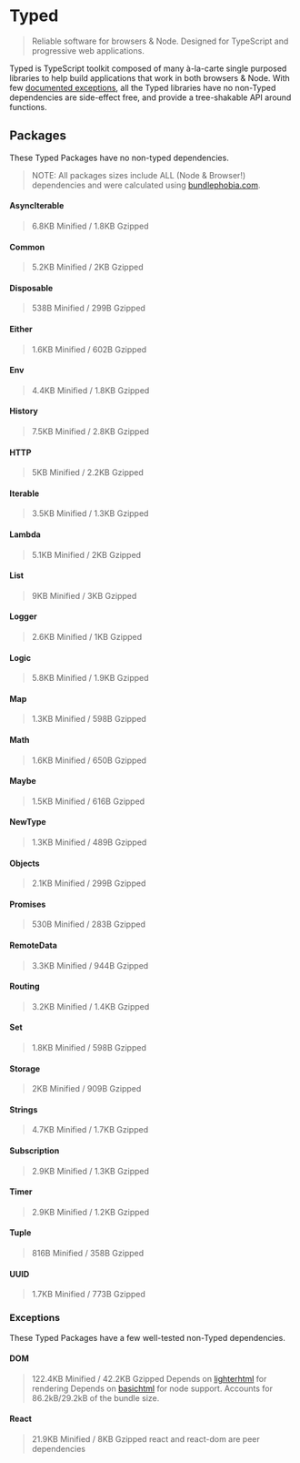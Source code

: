 # Typed

> Reliable software for browsers & Node. Designed for TypeScript and progressive web applications.

Typed is TypeScript toolkit composed of many à-la-carte single purposed libraries to help build applications
that work in both browsers & Node. With few [documented exceptions](#exceptions), all the Typed libraries have no non-Typed dependencies
are side-effect free, and provide a tree-shakable API around functions.


## Packages

These Typed Packages have no non-typed dependencies.

> NOTE: All packages sizes include ALL (Node & Browser!) dependencies and were calculated using [bundlephobia.com](https://bundlephobia.com). 

#### AsyncIterable 

> 6.8KB Minified / 1.8KB Gzipped

#### Common

> 5.2KB Minified / 2KB Gzipped

#### Disposable

> 538B Minified / 299B Gzipped

#### Either

> 1.6KB Minified / 602B Gzipped

#### Env

> 4.4KB Minified / 1.8KB Gzipped

#### History

> 7.5KB Minified / 2.8KB Gzipped

#### HTTP

> 5KB Minified / 2.2KB Gzipped

#### Iterable

> 3.5KB Minified / 1.3KB Gzipped

#### Lambda

> 5.1KB Minified / 2KB Gzipped

#### List

> 9KB Minified / 3KB Gzipped

#### Logger

> 2.6KB Minified / 1KB Gzipped

#### Logic

> 5.8KB Minified / 1.9KB Gzipped

#### Map

> 1.3KB Minified / 598B Gzipped

#### Math

> 1.6KB Minified / 650B Gzipped

#### Maybe

> 1.5KB Minified / 616B Gzipped

#### NewType

> 1.3KB Minified / 489B Gzipped

#### Objects

> 2.1KB Minified / 299B Gzipped

#### Promises

> 530B Minified / 283B Gzipped

#### RemoteData

> 3.3KB Minified / 944B Gzipped

#### Routing

> 3.2KB Minified / 1.4KB Gzipped

#### Set

> 1.8KB Minified / 598B Gzipped

#### Storage

> 2KB Minified / 909B Gzipped

#### Strings

> 4.7KB Minified / 1.7KB Gzipped

#### Subscription

> 2.9KB Minified / 1.3KB Gzipped

#### Timer

> 2.9KB Minified / 1.2KB Gzipped

#### Tuple

> 816B Minified / 358B Gzipped

#### UUID

> 1.7KB Minified / 773B Gzipped


### Exceptions

These Typed Packages have a few well-tested non-Typed dependencies.

#### DOM

> 122.4KB Minified / 42.2KB Gzipped
> Depends on [lighterhtml](https://github.com/WebReflection/lighterhtml) for rendering
> Depends on [basichtml](https://github.com/WebReflection/basicHTML) for node support. Accounts for 86.2kB/29.2kB of the bundle size.

#### React

> 21.9KB Minified / 8KB Gzipped
> react and react-dom are peer dependencies

